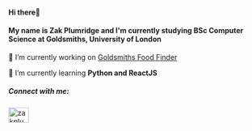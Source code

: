 <h4 align="left">Hi there👋</h4>
<h4 align="left">My name is Zak Plumridge and I'm currently studying BSc Computer Science at Goldsmiths, University of London</h4>

🔭 I’m currently working on [Goldsmiths Food Finder](https://github.com/zakplum/GoldFF)

🌱 I’m currently learning **Python and ReactJS**

<h5 align="left">Connect with me:</h5>
<p align="left">
<a href="https://linkedin.com/in/zakplumridge" target="blank"><img align="center" src="https://raw.githubusercontent.com/rahuldkjain/github-profile-readme-generator/master/src/images/icons/Social/linked-in-alt.svg" alt="zakplumridge" height="30" width="40" /></a>
</p>
